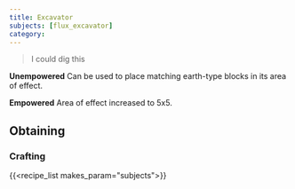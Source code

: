 ```yaml
---
title: Excavator
subjects: [flux_excavator]
category: 
---
```

> I could dig this

**Unempowered**
Can be used to place matching earth-type blocks in its area of effect.

**Empowered**
Area of effect increased to 5x5.


Obtaining
---------

### Crafting
{{<recipe_list makes_param="subjects">}}

